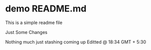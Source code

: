 # demo README.md

This is a simple readme file

Just Some Changes

Nothing much just stashing coming up
Editted @ 18:34 GMT + 5:30
